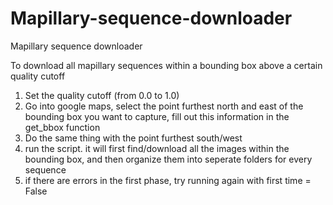 # Mapillary-sequence-downloader
Mapillary sequence downloader

To download all mapillary sequences within a bounding box above a certain quality cutoff
  1. Set the quality cutoff (from 0.0 to 1.0)
  2. Go into google maps, select the point furthest north and east of the bounding box you want to capture, fill out this information in the get_bbox function
  3. Do the same thing with the point furthest south/west
  4.  run the script. it will first find/download all the images within 
      the bounding box, and then organize them into seperate folders for       every sequence
  5. if there are errors in the first phase, try running again with   first time = False
